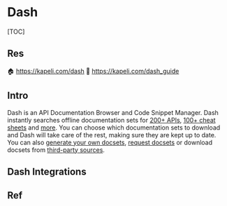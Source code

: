 # Dash

[TOC]



## Res
🏠 https://kapeli.com/dash
📂 https://kapeli.com/dash_guide



## Intro
Dash is an API Documentation Browser and Code Snippet Manager. Dash instantly searches offline documentation sets for [200+ APIs](https://kapeli.com/dash#docsets), [100+ cheat sheets](https://kapeli.com/cheatsheets) and [more](https://kapeli.com/dash#thirdparty). You can choose which documentation sets to download and Dash will take care of the rest, making sure they are kept up to date. You can also [generate your own docsets](https://kapeli.com/docsets), [request docsets](https://kapeli.com/contact) or download docsets from [third-party sources](https://kapeli.com/dash#thirdparty).



## Dash Integrations



## Ref

